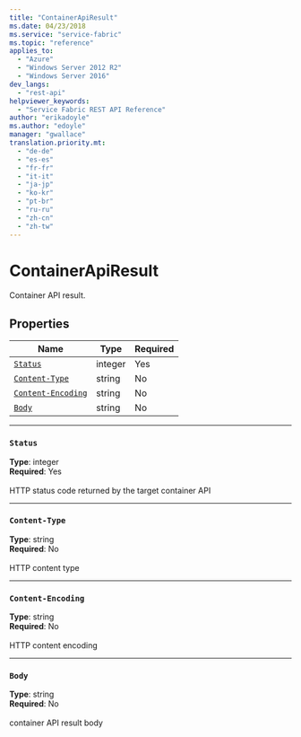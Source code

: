 ```yaml
---
title: "ContainerApiResult"
ms.date: 04/23/2018
ms.service: "service-fabric"
ms.topic: "reference"
applies_to: 
  - "Azure"
  - "Windows Server 2012 R2"
  - "Windows Server 2016"
dev_langs: 
  - "rest-api"
helpviewer_keywords: 
  - "Service Fabric REST API Reference"
author: "erikadoyle"
ms.author: "edoyle"
manager: "gwallace"
translation.priority.mt: 
  - "de-de"
  - "es-es"
  - "fr-fr"
  - "it-it"
  - "ja-jp"
  - "ko-kr"
  - "pt-br"
  - "ru-ru"
  - "zh-cn"
  - "zh-tw"
---
```

# ContainerApiResult

Container API result.

## Properties
| Name | Type | Required |
| --- | --- | --- |
| [`Status`](#status) | integer | Yes |
| [`Content-Type`](#content-type) | string | No |
| [`Content-Encoding`](#content-encoding) | string | No |
| [`Body`](#body) | string | No |

____
### `Status`
__Type__: integer <br/>
__Required__: Yes<br/>
<br/>
HTTP status code returned by the target container API

____
### `Content-Type`
__Type__: string <br/>
__Required__: No<br/>
<br/>
HTTP content type

____
### `Content-Encoding`
__Type__: string <br/>
__Required__: No<br/>
<br/>
HTTP content encoding

____
### `Body`
__Type__: string <br/>
__Required__: No<br/>
<br/>
container API result body
